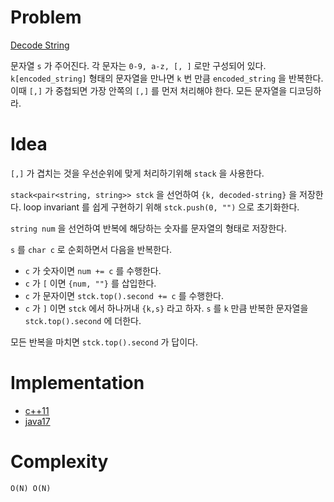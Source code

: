 # Problem

[Decode String](https://leetcode.com/problems/decode-string/)

문자열 `s` 가 주어진다. 각 문자는 `0-9, a-z, [, ]` 로만 구성되어 있다. `k[encoded_string]` 형태의 문자열을 만나면 `k` 번 만큼 `encoded_string` 을 반복한다. 이때 `[,]` 가 중첩되면 가장 안쪽의 `[,]` 를 먼저 처리해야 한다. 모든 문자열을 디코딩하라.

# Idea

`[,]` 가 겹치는 것을 우선순위에 맞게 처리하기위해 `stack` 을 사용한다.

`stack<pair<string, string>> stck` 을 선언하여 `{k, decoded-string}` 을 저장한다. loop invariant 를 쉽게 구현하기 위해 `stck.push(0, "")` 으로 초기화한다.

`string num` 을 선언하여 반복에 해당하는 숫자를 문자열의 형태로 저장한다.

`s` 를 `char c` 로 순회하면서 다음을 반복한다.

* `c` 가 숫자이면 `num += c` 를 수행한다.
* `c` 가 `[` 이면 `{num, ""}` 를 삽입한다.
* `c` 가 문자이면 `stck.top().second += c` 를 수행한다.
* `c` 가 `]` 이면 `stck` 에서 하나꺼내 `{k,s}` 라고 하자. `s` 를 `k` 만큼 반복한 문자열을 `stck.top().second` 에 더한다.

모든 반복을 마치면 `stck.top().second` 가 답이다.

# Implementation

* [c++11](a.cpp)
* [java17](MainApp.java)

# Complexity

```
O(N) O(N)
```
